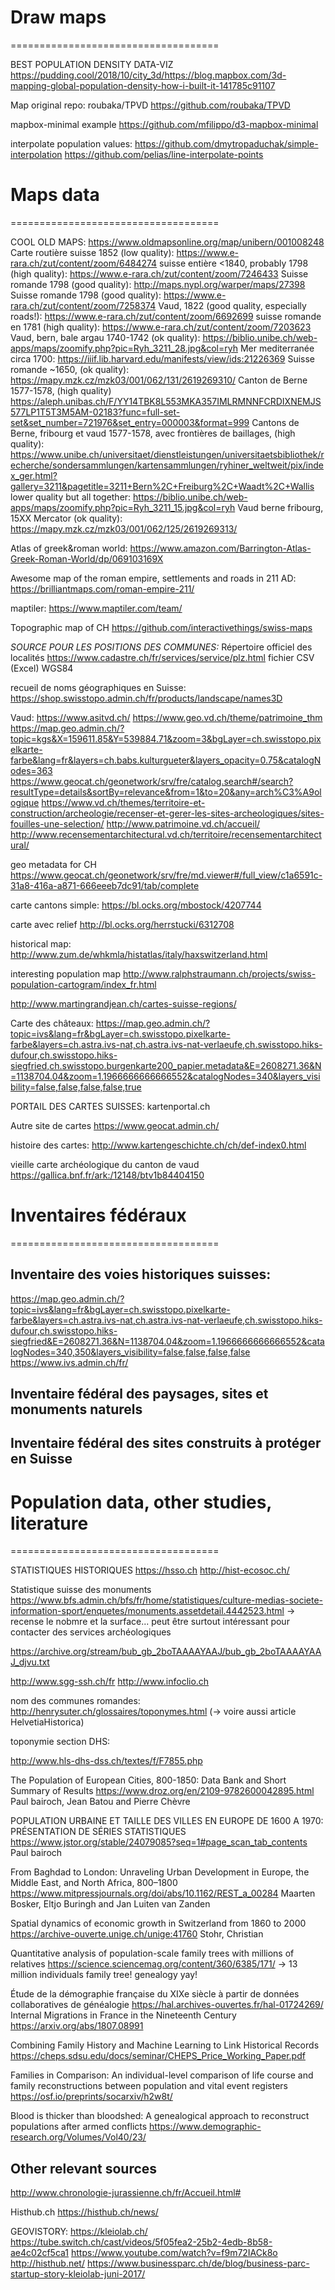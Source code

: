 
# Draw maps
====================================

BEST POPULATION DENSITY DATA-VIZ
https://pudding.cool/2018/10/city_3d/https://blog.mapbox.com/3d-mapping-global-population-density-how-i-built-it-141785c91107

Map original repo: roubaka/TPVD
https://github.com/roubaka/TPVD

mapbox-minimal example
https://github.com/mfilippo/d3-mapbox-minimal

interpolate population values:
https://github.com/dmytropaduchak/simple-interpolation
https://github.com/pelias/line-interpolate-points


# Maps data
====================================

COOL OLD MAPS:
https://www.oldmapsonline.org/map/unibern/001008248
Carte routière suisse 1852 (low quality):
https://www.e-rara.ch/zut/content/zoom/6484274
suisse entière <1840, probably 1798 (high quality):
https://www.e-rara.ch/zut/content/zoom/7246433
Suisse romande 1798 (good quality):
http://maps.nypl.org/warper/maps/27398
Suisse romande 1798 (good quality):
https://www.e-rara.ch/zut/content/zoom/7258374
Vaud, 1822 (good quality, especially roads!):
https://www.e-rara.ch/zut/content/zoom/6692699
suisse romande en 1781 (high quality):
https://www.e-rara.ch/zut/content/zoom/7203623
Vaud, bern, bale argau 1740-1742 (ok quality):
https://biblio.unibe.ch/web-apps/maps/zoomify.php?pic=Ryh_3211_28.jpg&col=ryh
Mer mediterranée circa 1700:
https://iiif.lib.harvard.edu/manifests/view/ids:21226369
Suisse romande ~1650, (ok quality):
https://mapy.mzk.cz/mzk03/001/062/131/2619269310/
Canton de Berne 1577-1578, (high quality)
https://aleph.unibas.ch/F/YY14TBK8L553MKA357IMLRMNNFCRDIXNEMJS577LP1T5T3M5AM-02183?func=full-set-set&set_number=721976&set_entry=000003&format=999
Cantons de Berne, fribourg et vaud 1577-1578, avec frontières de baillages, (high quality):
https://www.unibe.ch/universitaet/dienstleistungen/universitaetsbibliothek/recherche/sondersammlungen/kartensammlungen/ryhiner_weltweit/pix/index_ger.html?gallery=3211&pagetitle=3211+Bern%2C+Freiburg%2C+Waadt%2C+Wallis
lower quality but all together:
https://biblio.unibe.ch/web-apps/maps/zoomify.php?pic=Ryh_3211_15.jpg&col=ryh
Vaud berne fribourg, 15XX Mercator (ok quality):
https://mapy.mzk.cz/mzk03/001/062/125/2619269313/

Atlas of greek&roman world:
https://www.amazon.com/Barrington-Atlas-Greek-Roman-World/dp/069103169X

Awesome map of the roman empire, settlements and roads in 211 AD:
https://brilliantmaps.com/roman-empire-211/

maptiler:
https://www.maptiler.com/team/

Topographic map of CH
https://github.com/interactivethings/swiss-maps


_SOURCE POUR LES POSITIONS DES COMMUNES:_
Répertoire officiel des localités
https://www.cadastre.ch/fr/services/service/plz.html
fichier CSV (Excel) WGS84 

recueil de noms géographiques en Suisse:
https://shop.swisstopo.admin.ch/fr/products/landscape/names3D

Vaud:
https://www.asitvd.ch/
https://www.geo.vd.ch/theme/patrimoine_thm
https://map.geo.admin.ch/?topic=kgs&X=159611.85&Y=539884.71&zoom=3&bgLayer=ch.swisstopo.pixelkarte-farbe&lang=fr&layers=ch.babs.kulturgueter&layers_opacity=0.75&catalogNodes=363
https://www.geocat.ch/geonetwork/srv/fre/catalog.search#/search?resultType=details&sortBy=relevance&from=1&to=20&any=arch%C3%A9ologique
https://www.vd.ch/themes/territoire-et-construction/archeologie/recenser-et-gerer-les-sites-archeologiques/sites-fouilles-une-selection/
http://www.patrimoine.vd.ch/accueil/
http://www.recensementarchitectural.vd.ch/territoire/recensementarchitectural/

geo metadata for CH
https://www.geocat.ch/geonetwork/srv/fre/md.viewer#/full_view/c1a6591c-31a8-416a-a871-666eeeb7dc91/tab/complete

carte cantons simple:
https://bl.ocks.org/mbostock/4207744

carte avec relief
http://bl.ocks.org/herrstucki/6312708

historical map:
http://www.zum.de/whkmla/histatlas/italy/haxswitzerland.html

interesting population map
http://www.ralphstraumann.ch/projects/swiss-population-cartogram/index_fr.html

http://www.martingrandjean.ch/cartes-suisse-regions/

Carte des châteaux:
https://map.geo.admin.ch/?topic=ivs&lang=fr&bgLayer=ch.swisstopo.pixelkarte-farbe&layers=ch.astra.ivs-nat,ch.astra.ivs-nat-verlaeufe,ch.swisstopo.hiks-dufour,ch.swisstopo.hiks-siegfried,ch.swisstopo.burgenkarte200_papier.metadata&E=2608271.36&N=1138704.04&zoom=1.1966666666666552&catalogNodes=340&layers_visibility=false,false,false,false,true

PORTAIL DES CARTES SUISSES:
kartenportal.ch

Autre site de cartes
https://www.geocat.admin.ch/

histoire des cartes:
http://www.kartengeschichte.ch/ch/def-index0.html

vieille carte archéologique du canton de vaud
https://gallica.bnf.fr/ark:/12148/btv1b84404150

# Inventaires fédéraux
====================================

## Inventaire des voies historiques suisses:
https://map.geo.admin.ch/?topic=ivs&lang=fr&bgLayer=ch.swisstopo.pixelkarte-farbe&layers=ch.astra.ivs-nat,ch.astra.ivs-nat-verlaeufe,ch.swisstopo.hiks-dufour,ch.swisstopo.hiks-siegfried&E=2608271.36&N=1138704.04&zoom=1.1966666666666552&catalogNodes=340,350&layers_visibility=false,false,false,false
https://www.ivs.admin.ch/fr/

## Inventaire fédéral des paysages, sites et monuments naturels
## Inventaire fédéral des sites construits à protéger en Suisse


# Population data, other studies, literature
====================================

STATISTIQUES HISTORIQUES
https://hsso.ch
http://hist-ecosoc.ch/

Statistique suisse des monuments
https://www.bfs.admin.ch/bfs/fr/home/statistiques/culture-medias-societe-information-sport/enquetes/monuments.assetdetail.4442523.html
-> recense le nobmre et la surface... peut être surtout intéressant pour contacter des services archéologiques

https://archive.org/stream/bub_gb_2boTAAAAYAAJ/bub_gb_2boTAAAAYAAJ_djvu.txt

http://www.sgg-ssh.ch/fr
http://www.infoclio.ch

nom des communes romandes:
http://henrysuter.ch/glossaires/toponymes.html
(-> voire aussi article HelvetiaHistorica)

toponymie section DHS:

http://www.hls-dhs-dss.ch/textes/f/F7855.php

The Population of European Cities, 800-1850: Data Bank and Short Summary of Results
https://www.droz.org/en/2109-9782600042895.html
Paul bairoch, Jean Batou and Pierre Chèvre

POPULATION URBAINE ET TAILLE DES VILLES EN EUROPE DE 1600 A 1970: PRÉSENTATION DE SÉRIES STATISTIQUES 
https://www.jstor.org/stable/24079085?seq=1#page_scan_tab_contents
Paul bairoch

From Baghdad to London: Unraveling Urban Development in Europe, the Middle East, and North Africa, 800–1800 
https://www.mitpressjournals.org/doi/abs/10.1162/REST_a_00284
Maarten Bosker, Eltjo Buringh and Jan Luiten van Zanden

Spatial dynamics of economic growth in Switzerland from 1860 to 2000
https://archive-ouverte.unige.ch/unige:41760
Stohr, Christian

Quantitative analysis of population-scale family trees with millions of relatives
https://science.sciencemag.org/content/360/6385/171/
-> 13 million individuals family tree! genealogy yay!

Étude de la démographie française du XIXe siècle à partir de données collaboratives de généalogie
https://hal.archives-ouvertes.fr/hal-01724269/
Internal Migrations in France in the Nineteenth Century
https://arxiv.org/abs/1807.08991

Combining Family History and Machine Learning to Link Historical Records
https://cheps.sdsu.edu/docs/seminar/CHEPS_Price_Working_Paper.pdf

Families in Comparison: An individual-level comparison of life course and family reconstructions between population and vital event registers
https://osf.io/preprints/socarxiv/h2w8t/

Blood is thicker than bloodshed: A genealogical approach to reconstruct populations after armed conflicts
https://www.demographic-research.org/Volumes/Vol40/23/


## Other relevant sources

http://www.chronologie-jurassienne.ch/fr/Accueil.html#


Histhub.ch
https://histhub.ch/news/

GEOVISTORY:
https://kleiolab.ch/
https://tube.switch.ch/cast/videos/5f05fea2-25b2-4edb-8b58-ae4c02cf5ca1
https://www.youtube.com/watch?v=f9m72IACk8o
http://histhub.net/
https://www.businessparc.ch/de/blog/business-parc-startup-story-kleiolab-juni-2017/




